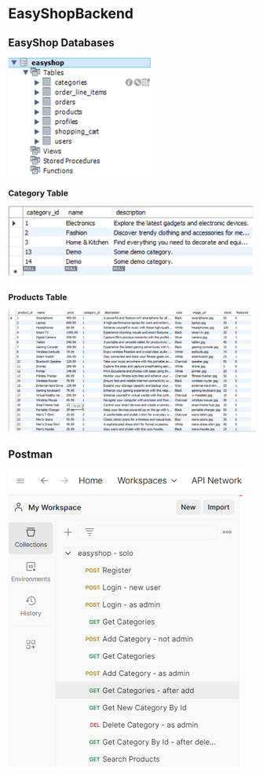 # EasyShopBackend



## EasyShop Databases
![Easyshop Database screenshot.png](Easyshop%20Database%20screenshot.png)

### Category Table 
![MySQL category table screenshot .png](MySQL%20category%20table%20screenshot%20.png)

### Products Table
![MySQL products table screenshot.png](MySQL%20products%20table%20screenshot.png)


## Postman
![postman screenshot.png](postman%20screenshot.png)